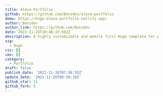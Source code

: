 ```yaml
---
title: Alexa Portfolio
github: https://github.com/Bonzdev/alexa-portfolio
demo: https://hugo-alexa-portfolio.netlify.app/
author: Bonzdev
author_link: https://github.com/Bonzdev
date: 2023-11-26T10:48:33.692Z
description: A highly customizable and mobile first Hugo template for personal portfolio.
ssg:
  - Hugo
css: []
cms: []
category:
  - Portfolio
draft: false
publish_date: '2021-11-26T07:58:35Z'
update_date: '2021-11-26T08:50:19Z'
github_star: 11
github_fork: 5
---
```

